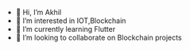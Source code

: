 - 👋 Hi, I’m Akhil
- 👀 I’m interested in IOT,Blockchain
- 🌱 I’m currently learning Flutter
- 💞️ I’m looking to collaborate on Blockchain projects


<!---
akhilpasumarthi/akhilpasumarthi is a ✨ special ✨ repository because its `README.md` (this file) appears on your GitHub profile.
You can click the Preview link to take a look at your changes.
--->
